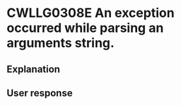 # CWLLG0308E An exception occurred while parsing an arguments string.

## Explanation

## User response